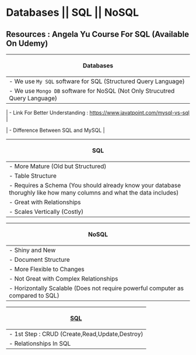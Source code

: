 # **Databases || SQL || NoSQL**

## **Resources : Angela Yu Course For SQL (Available On Udemy)**

| <p align="center"> Databases </p> |
| ------ |
| - We use `My SQL` software for SQL (Structured Query Language) |
| - We use `Mongo DB` software for NoSQL (Not Only Strucutred Query Language) |

| - Link For Better Understanding : https://www.javatpoint.com/mysql-vs-sql |

| - Difference Between SQL and MySQL |

| <p align="center"> SQL </p> |
| ------ |
| - More Mature (Old but Structured) |
| - Table Structure |
| - Requires a Schema (You should already know your database thorughly like how many columns and what the data includes) |
| - Great with Relationships |
| - Scales Vertically (Costly) |

| <p align="center"> NoSQL </p> |
| ------ |
| - Shiny and New |
| - Document Structure |
| - More Flexible to Changes |
| - Not Great with Complex Relationships |
| - Horizontally Scalable (Does not require powerful computer as compared to SQL) |

| <p align="center"> [SQL](https://github.com/Coollaitar/SQL/blob/main/SQL%20main/sql.md) </p> |
| ------ |
| - 1st Step : CRUD (Create,Read,Update,Destroy) |
| - Relationships In SQL |
